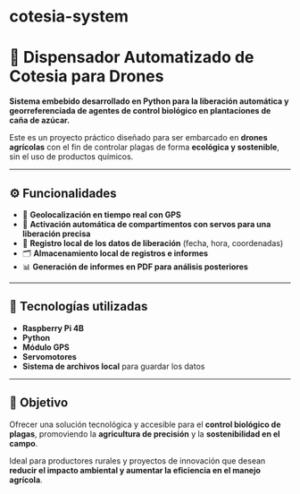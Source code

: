 # cotesia-system

# 🚁 Dispensador Automatizado de Cotesia para Drones

**Sistema embebido desarrollado en Python para la liberación automática y georreferenciada de agentes de control biológico en plantaciones de caña de azúcar.**

Este es un proyecto práctico diseñado para ser embarcado en **drones agrícolas** con el fin de controlar plagas de forma **ecológica y sostenible**, sin el uso de productos químicos.

---

## ⚙️ Funcionalidades

- 📍 **Geolocalización en tiempo real con GPS**
- 🔄 **Activación automática de compartimentos con servos para una liberación precisa**
- 🧾 **Registro local de los datos de liberación** (fecha, hora, coordenadas)
- 🗂️ **Almacenamiento local de registros e informes**
- 📊 **Generación de informes en PDF para análisis posteriores**

---

## 🧰 Tecnologías utilizadas

- **Raspberry Pi 4B**
- **Python**
- **Módulo GPS**
- **Servomotores**
- **Sistema de archivos local** para guardar los datos

---

## 🌱 Objetivo

Ofrecer una solución tecnológica y accesible para el **control biológico de plagas**, promoviendo la **agricultura de precisión** y la **sostenibilidad en el campo**.

Ideal para productores rurales y proyectos de innovación que desean **reducir el impacto ambiental y aumentar la eficiencia en el manejo agrícola**.
